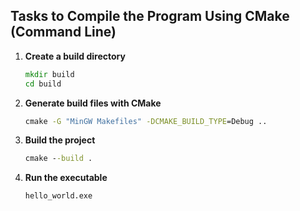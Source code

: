 ## Tasks to Compile the Program Using CMake (Command Line)

1. **Create a build directory**  
    ```cmd
    mkdir build
    cd build
    ```

2. **Generate build files with CMake**  
    ```cmd
    cmake -G "MinGW Makefiles" -DCMAKE_BUILD_TYPE=Debug ..
    ```

3. **Build the project**
    ```cmd
    cmake --build .
    ```

4. **Run the executable**  
    ```cmd
    hello_world.exe
    ```